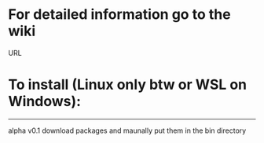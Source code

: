 # For detailed information go to the wiki
URL

# To install (Linux only btw or WSL on Windows):
---

alpha v0.1
download packages and maunally put them in the bin directory
